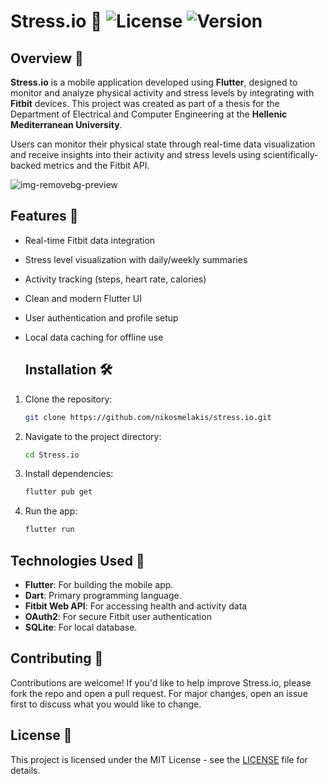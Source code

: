 # Stress.io 📱 ![License](https://img.shields.io/badge/license-MIT-green) ![Version](https://img.shields.io/badge/version-1.0-blue)




## Overview 📝

**Stress.io** is a mobile application developed using **Flutter**, designed to monitor and analyze physical activity and stress levels by integrating with **Fitbit** devices. This project was created as part of a thesis for the Department of Electrical and Computer Engineering at the **Hellenic Mediterranean University**.

Users can monitor their physical state through real-time data visualization and receive insights into their activity and stress levels using scientifically-backed metrics and the Fitbit API.

![img-removebg-preview](https://github.com/nikosmelakis/stress.io/assets/136566515/43c526d0-17ce-4197-afb4-f9d10913fd6d)


## Features 🚀

- Real-time Fitbit data integration
- Stress level visualization with daily/weekly summaries
- Activity tracking (steps, heart rate, calories)
- Clean and modern Flutter UI
- User authentication and profile setup
- Local data caching for offline use
  
  ## Installation 🛠️

1. Clone the repository:
   ```bash
   git clone https://github.com/nikosmelakis/stress.io.git

2. Navigate to the project directory:
   ```bash
   cd Stress.io

3. Install dependencies:
   ```bash
   flutter pub get
   
4. Run the app:
   ```bash
   flutter run

## Technologies Used 🧰
- **Flutter**: For building the mobile app.
- **Dart**: Primary programming language.
- **Fitbit Web API**: For accessing health and activity data
- **OAuth2**: For secure Fitbit user authentication
- **SQLite**: For local database.

## Contributing 🤝
Contributions are welcome! If you'd like to help improve Stress.io, please fork the repo and open a pull request. For major changes, open an issue first to discuss what you would like to change.

## License 📄
This project is licensed under the MIT License - see the [LICENSE](https://github.com/nikosmelakis/stress.io/blob/main/LICENSE) file for details.

